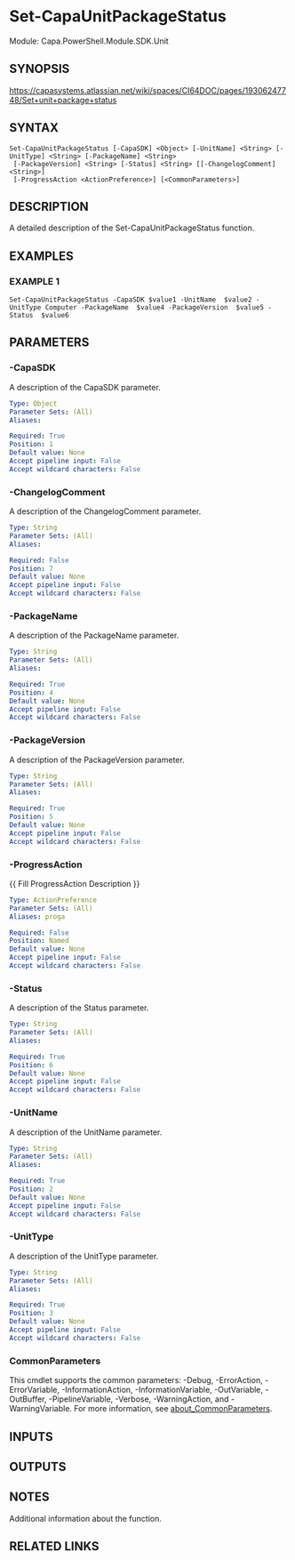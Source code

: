# Set-CapaUnitPackageStatus

Module: Capa.PowerShell.Module.SDK.Unit

## SYNOPSIS
https://capasystems.atlassian.net/wiki/spaces/CI64DOC/pages/19306247748/Set+unit+package+status

## SYNTAX

```
Set-CapaUnitPackageStatus [-CapaSDK] <Object> [-UnitName] <String> [-UnitType] <String> [-PackageName] <String>
 [-PackageVersion] <String> [-Status] <String> [[-ChangelogComment] <String>]
 [-ProgressAction <ActionPreference>] [<CommonParameters>]
```

## DESCRIPTION
A detailed description of the Set-CapaUnitPackageStatus function.

## EXAMPLES

### EXAMPLE 1
```
Set-CapaUnitPackageStatus -CapaSDK $value1 -UnitName  $value2 -UnitType Computer -PackageName  $value4 -PackageVersion  $value5 -Status  $value6
```

## PARAMETERS

### -CapaSDK
A description of the CapaSDK parameter.

```yaml
Type: Object
Parameter Sets: (All)
Aliases:

Required: True
Position: 1
Default value: None
Accept pipeline input: False
Accept wildcard characters: False
```

### -ChangelogComment
A description of the ChangelogComment parameter.

```yaml
Type: String
Parameter Sets: (All)
Aliases:

Required: False
Position: 7
Default value: None
Accept pipeline input: False
Accept wildcard characters: False
```

### -PackageName
A description of the PackageName  parameter.

```yaml
Type: String
Parameter Sets: (All)
Aliases:

Required: True
Position: 4
Default value: None
Accept pipeline input: False
Accept wildcard characters: False
```

### -PackageVersion
A description of the PackageVersion  parameter.

```yaml
Type: String
Parameter Sets: (All)
Aliases:

Required: True
Position: 5
Default value: None
Accept pipeline input: False
Accept wildcard characters: False
```

### -ProgressAction
{{ Fill ProgressAction Description }}

```yaml
Type: ActionPreference
Parameter Sets: (All)
Aliases: proga

Required: False
Position: Named
Default value: None
Accept pipeline input: False
Accept wildcard characters: False
```

### -Status
A description of the Status  parameter.

```yaml
Type: String
Parameter Sets: (All)
Aliases:

Required: True
Position: 6
Default value: None
Accept pipeline input: False
Accept wildcard characters: False
```

### -UnitName
A description of the UnitName  parameter.

```yaml
Type: String
Parameter Sets: (All)
Aliases:

Required: True
Position: 2
Default value: None
Accept pipeline input: False
Accept wildcard characters: False
```

### -UnitType
A description of the UnitType parameter.

```yaml
Type: String
Parameter Sets: (All)
Aliases:

Required: True
Position: 3
Default value: None
Accept pipeline input: False
Accept wildcard characters: False
```

### CommonParameters
This cmdlet supports the common parameters: -Debug, -ErrorAction, -ErrorVariable, -InformationAction, -InformationVariable, -OutVariable, -OutBuffer, -PipelineVariable, -Verbose, -WarningAction, and -WarningVariable. For more information, see [about_CommonParameters](http://go.microsoft.com/fwlink/?LinkID=113216).

## INPUTS

## OUTPUTS

## NOTES
Additional information about the function.

## RELATED LINKS
